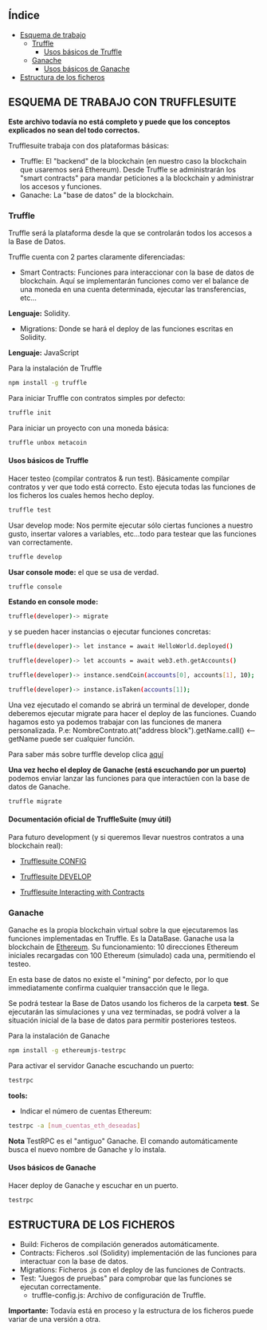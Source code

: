 <!-- TABLE OF CONTENTS -->
## Índice

* [Esquema de trabajo](#esquema-de-trabajo-con-trufflesuite)
    * [Truffle](#truffle)
        * [Usos básicos de Truffle](#usos-basicos-de-truffle)
    * [Ganache](#ganache)
        * [Usos básicos de Ganache](#usos-basicos-de-ganache)
* [Estructura de los ficheros](#estructura-de-los-ficheros)



<!-- Esquema -->
## ESQUEMA DE TRABAJO CON TRUFFLESUITE

**Este archivo todavía no está completo y puede que los conceptos explicados no sean del todo correctos.**

Trufflesuite trabaja con dos plataformas básicas:

* Truffle: El "backend" de la blockchain (en nuestro caso la blockchain que usaremos será Ethereum). Desde Truffle se administrarán los "smart contracts" para mandar peticiones a la blockchain y administrar los accesos y funciones.
* Ganache: La "base de datos" de la blockchain.

### Truffle

Truffle será la plataforma desde la que se controlarán todos los accesos a la Base de Datos. 

Truffle cuenta con 2 partes claramente diferenciadas:

* Smart Contracts: Funciones para interaccionar con la base de datos de blockchain. Aquí se implementarán funciones como ver el balance de una moneda en una cuenta determinada, ejecutar las transferencias, etc...

**Lenguaje:** Solidity.

* Migrations: Donde se hará el deploy de las funciones escritas en Solidity. 

**Lenguaje:** JavaScript


Para la instalación de Truffle
```sh
npm install -g truffle
```
Para iniciar Truffle con contratos simples por defecto:
```sh
truffle init
```

Para iniciar un proyecto con una moneda básica:
```sh
truffle unbox metacoin
```

#### Usos básicos de Truffle

Hacer testeo (compilar contratos & run test). Básicamente compilar contratos y ver que todo está correcto. Esto ejecuta todas las funciones de los ficheros los cuales hemos hecho deploy.
```sh
truffle test
```
Usar develop mode: Nos permite ejecutar sólo ciertas funciones a nuestro gusto, insertar valores a variables, etc...todo para testear que las funciones van correctamente.
```sh
truffle develop
```
**Usar console mode:** el que se usa de verdad.
```sh
truffle console
```
**Estando en console mode:**
```sh
truffle(developer)-> migrate
```
y se pueden hacer instancias o ejecutar funciones concretas:
```sh
truffle(developer)-> let instance = await HelloWorld.deployed()
```
```sh
truffle(developer)-> let accounts = await web3.eth.getAccounts()
```
```sh
truffle(developer)-> instance.sendCoin(accounts[0], accounts[1], 10);
```
```sh
truffle(developer)-> instance.isTaken(accounts[1]);
```
Una vez ejecutado el comando se abrirá un terminal de developer, donde deberemos ejecutar migrate para hacer el deploy de las funciones. Cuando hagamos esto ya podemos trabajar con las funciones de manera personalizada. P.e: NombreContrato.at("address block").getName.call() <-- getName puede ser cualquier función.

Para saber más sobre turffle develop clica [aquí](https://www.trufflesuite.com/docs/truffle/getting-started/using-truffle-develop-and-the-console)


**Una vez hecho el deploy de Ganache (está escuchando por un puerto)** podemos enviar lanzar las funciones para que interactúen con la base de datos de Ganache.
```sh
truffle migrate
```



#### Documentación oficial de TruffleSuite (muy útil)

Para futuro development (y si queremos llevar nuestros contratos a una blockchain real):

* [Trufflesuite CONFIG](https://www.trufflesuite.com/docs/truffle/reference/configuration)

* [Trufflesuite DEVELOP](https://www.trufflesuite.com/docs/truffle/getting-started/using-truffle-develop-and-the-console)

* [Trufflesuite Interacting with Contracts](https://www.trufflesuite.com/docs/truffle/getting-started/interacting-with-your-contracts)


### Ganache

Ganache es la propia blockchain virtual sobre la que ejecutaremos las funciones implementadas en Truffle. Es la DataBase.
Ganache usa la blockchain de [Ethereum](https://ethereum.org/). Su funcionamiento: 10 direcciones Ethereum iniciales recargadas con 100 Ethereum (simulado) cada una, permitiendo el testeo.

En esta base de datos no existe el "mining" por defecto, por lo que immediatamente confirma cualquier transacción que le llega. 

Se podrá testear la Base de Datos usando los ficheros de la carpeta **test**. Se ejecutarán las simulaciones y una vez terminadas, se podrá volver a la situación inicial de la base de datos para permitir posteriores testeos.

Para la instalación de Ganache
```sh
npm install -g ethereumjs-testrpc
```

Para activar el servidor Ganache escuchando un puerto:
```sh
testrpc
```
**tools:**
* Indicar el número de cuentas Ethereum:
```sh
testrpc -a [num_cuentas_eth_deseadas]
```

**Nota** TestRPC es el "antiguo" Ganache. El comando automáticamente busca el nuevo nombre de Ganache y lo instala.

#### Usos básicos de Ganache

Hacer deploy de Ganache y escuchar en un puerto.
```sh
testrpc
```

<!-- Estructura -->
## ESTRUCTURA DE LOS FICHEROS

* Build: Ficheros de compilación generados automáticamente.
* Contracts: Ficheros .sol (Solidity) implementación de las funciones para interactuar con la base de datos.
* Migrations: Ficheros .js con el deploy de las funciones de Contracts.
* Test: "Juegos de pruebas" para comprobar que las funciones se ejecutan correctamente.
    * truffle-config.js: Archivo de configuración de Truffle.


**Importante:** Todavía está en proceso y la estructura de los ficheros puede variar de una versión a otra.




